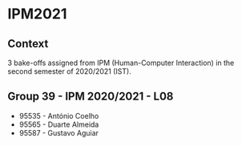 # IPM2021

## Context
3 bake-offs assigned from IPM (Human-Computer Interaction) in the second semester of 2020/2021 (IST).

## Group 39 - IPM 2020/2021 - L08
- 95535 - António Coelho
- 95565 - Duarte Almeida
- 95587 - Gustavo Aguiar
